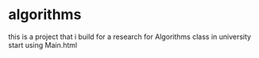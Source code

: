 # algorithms
this is a project that i build for a research for  Algorithms class in university 
start using Main.html
